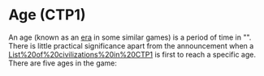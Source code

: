 # Age (CTP1)

An age (known as an [era](era) in some similar games) is a period of time in "". There is little practical significance apart from the announcement when a [List%20of%20civilizations%20in%20CTP1](civilization) is first to reach a specific age.
There are five ages in the game: